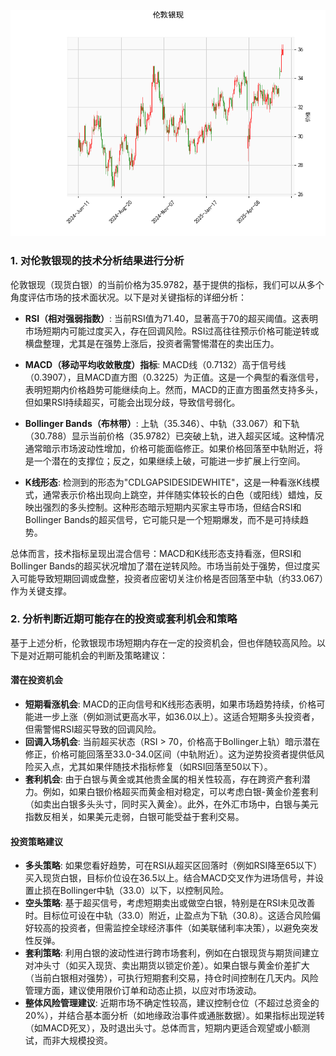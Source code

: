 ![图](SPTAGUSDOZ.png)

### 1. 对伦敦银现的技术分析结果进行分析

伦敦银现（现货白银）的当前价格为35.9782，基于提供的指标，我们可以从多个角度评估市场的技术面状况。以下是对关键指标的详细分析：

- **RSI（相对强弱指数）**: 当前RSI值为71.40，显著高于70的超买阈值。这表明市场短期内可能过度买入，存在回调风险。RSI过高往往预示价格可能逆转或横盘整理，尤其是在强势上涨后，投资者需警惕潜在的卖出压力。

- **MACD（移动平均收敛散度）指标**: MACD线（0.7132）高于信号线（0.3907），且MACD直方图（0.3225）为正值。这是一个典型的看涨信号，表明短期内价格趋势可能继续向上。然而，MACD的正直方图虽然支持多头，但如果RSI持续超买，可能会出现分歧，导致信号弱化。

- **Bollinger Bands（布林带）**: 上轨（35.346）、中轨（33.067）和下轨（30.788）显示当前价格（35.9782）已突破上轨，进入超买区域。这种情况通常暗示市场波动性增加，价格可能面临修正。如果价格回落至中轨附近，将是一个潜在的支撑位；反之，如果继续上破，可能进一步扩展上行空间。

- **K线形态**: 检测到的形态为"CDLGAPSIDESIDEWHITE"，这是一种看涨K线模式，通常表示价格出现向上跳空，并伴随实体较长的白色（或阳线）蜡烛，反映出强烈的多头控制。这种形态暗示短期内买家主导市场，但结合RSI和Bollinger Bands的超买信号，它可能只是一个短期爆发，而不是可持续趋势。

总体而言，技术指标呈现出混合信号：MACD和K线形态支持看涨，但RSI和Bollinger Bands的超买状况增加了潜在逆转风险。市场当前处于强势，但过度买入可能导致短期回调或盘整，投资者应密切关注价格是否回落至中轨（约33.067）作为关键支撑。

### 2. 分析判断近期可能存在的投资或套利机会和策略

基于上述分析，伦敦银现市场短期内存在一定的投资机会，但也伴随较高风险。以下是对近期可能机会的判断及策略建议：

#### 潜在投资机会
- **短期看涨机会**: MACD的正向信号和K线形态表明，如果市场趋势持续，价格可能进一步上涨（例如测试更高水平，如36.0以上）。这适合短期多头投资者，但需警惕RSI超买导致的回调风险。
- **回调入场机会**: 当前超买状态（RSI > 70，价格高于Bollinger上轨）暗示潜在修正，价格可能回落至33.0-34.0区间（中轨附近）。这为逆势投资者提供低风险买入点，尤其如果伴随技术指标修复（如RSI回落至50以下）。
- **套利机会**: 由于白银与黄金或其他贵金属的相关性较高，存在跨资产套利潜力。例如，如果白银价格超买而黄金相对稳定，可以考虑白银-黄金价差套利（如卖出白银多头头寸，同时买入黄金）。此外，在外汇市场中，白银与美元指数反相关，如果美元走弱，白银可能受益于套利交易。

#### 投资策略建议
- **多头策略**: 如果您看好趋势，可在RSI从超买区回落时（例如RSI降至65以下）买入现货白银，目标价位设在36.5以上。结合MACD交叉作为进场信号，并设置止损在Bollinger中轨（33.0）以下，以控制风险。
- **空头策略**: 基于超买信号，考虑短期卖出或做空白银，特别是在RSI未见改善时。目标位可设在中轨（33.0）附近，止盈点为下轨（30.8）。这适合风险偏好较高的投资者，但需监控全球经济事件（如美联储利率决策），以避免突发性反弹。
- **套利策略**: 利用白银的波动性进行跨市场套利，例如在白银现货与期货间建立对冲头寸（如买入现货、卖出期货以锁定价差）。如果白银与黄金价差扩大（当前白银相对强势），可执行短期套利交易，持仓时间控制在几天内。风险管理方面，建议使用限价订单和动态止损，以应对市场波动。
- **整体风险管理建议**: 近期市场不确定性较高，建议控制仓位（不超过总资金的20%），并结合基本面分析（如地缘政治事件或通胀数据）。如果指标出现逆转（如MACD死叉），及时退出头寸。总体而言，短期内更适合观望或小额测试，而非大规模投资。